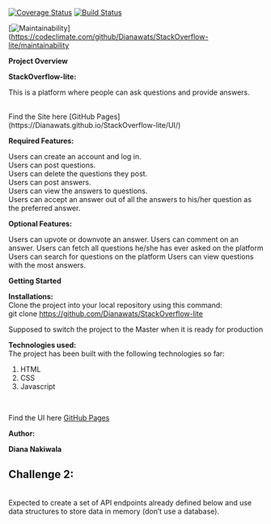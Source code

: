 [![Coverage Status](https://coveralls.io/repos/github/Dianawats/StackOverflow-lite/badge.svg?branch=getqns)](https://coveralls.io/github/Dianawats/StackOverflow-lite?branch=getqns)
[![Build Status](https://travis-ci.org/Dianawats/StackOverflow-lite.svg?branch=getqns)](https://travis-ci.org/Dianawats/StackOverflow-lite)

[![Maintainability](https://api.codeclimate.com/v1/badges/811b53b82c3b6b3eb9e3/maintainability)](https://codeclimate.com/github/Dianawats/StackOverflow-lite/maintainability


<strong>Project Overview</strong><br>

 <strong>StackOverflow-lite:</strong> <br>
 
This is a platform where people can ask questions and provide answers.

<br>
Find the Site here [GitHub Pages](https://Dianawats.github.io/StackOverflow-lite/UI/)

<strong>Required Features:</strong> <br>
 
Users can create an account and log in. <br>
Users can post questions.<br>
Users can delete the questions they post.<br>
Users can post answers.<br> 
Users can view the answers to questions.<br>
Users can accept an answer out of all the answers to his/her question as the preferred answer. <br>

<strong>Optional Features:</strong><br>

Users can upvote or downvote an answer. 
Users can comment on an answer. 
Users can fetch all questions he/she has ever asked on the platform 
Users can search for questions on the platform Users can view questions with the most answers.

<strong>Getting Started</strong><br>


<strong>Installations:</strong><br>
Clone the project into your local repository using this command:<br>
git clone https://github.com/Dianawats/StackOverflow-lite<br>

Supposed to switch the project to the Master when it is ready for production<br>

<strong>Technologies used:</strong><br>
The project has been built with the following technologies so far:<br>
<ol>
    <li>HTML</li>
    <li>CSS</li>
    <li>Javascript</li>
</ol>

<br>

Find the UI here [GitHub Pages](https://Dianawats.github.io/StackOverflow-lite/UI/)

<strong>Author:</strong><br>

<Strong>Diana Nakiwala</strong>

## Challenge 2:
<br>
Expected to create a set of API endpoints already defined below and use data structures to store data in memory (don’t use a database).